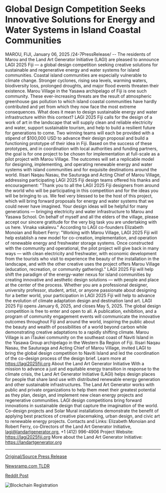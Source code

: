 # Global Design Competition Seeks Innovative Solutions for Energy and Water Systems in Island Coastal Communities

MAROU, FIJI, January 06, 2025 /24-7PressRelease/ -- The residents of Marou and the Land Art Generator Initiative (LAGI) are pleased to announce LAGI 2025 Fiji — a global design competition seeking creative solutions for sustainable and regenerative energy and water systems for island communities.  Coastal island communities are especially vulnerable to climate change. Stronger cyclones, rising sea levels, warming waters, biodiversity loss, prolonged droughts, and major flood events threaten their existence. Marou Village in the Yasawa archipelago of Fiji is one such community.   These ever-increasing threats are the result of atmospheric greenhouse gas pollution to which island coastal communities have hardly contributed and yet from which they now face the most extreme consequences.  What does it mean to design sustainable energy and water infrastructure within this context?  LAGI 2025 Fiji calls for the design of a work of art in the landscape that will supply clean and reliable electricity and water, support sustainable tourism, and help to build a resilient future for generations to come.  Two winning teams will each be provided with a stipend of $100,000 USD to advance their design proposal and build a functioning prototype of their idea in Fiji.   Based on the success of these prototypes, and in coordination with local authorities and funding partners, the goal is for one project to be chosen for implementation at full-scale as a pilot project with Marou Village.  The outcomes will set a replicable model for designing, implementing, and operating renewable energy and water systems with island communities and for exquisite destinations around the world.  Ilisari Naqau Nasau, the Sauturaga and Acting Chief of Marou Village, addressing participating LAGI 2025 Fiji design teams offered his thanks and encouragement:  "Thank you to all the LAGI 2025 Fiji designers from around the world who will be participating in this competition and for the ideas you will be bringing to us. We feel very blessed to be the host of this project, which will bring forward proposals for energy and water systems that we could never have imagined. Your design ideas will be helpful for many generations — bringing electricity and water infrastructure to Marou and Yasawa School. On behalf of myself and all the elders of the village, please accept our sincere gratitude for the very big task you are undertaking with us here. Vinaka vakalevu."  According to LAGI co-founders Elizabeth Monoian and Robert Ferry:   "Working with Marou Village, LAGI 2025 Fiji will help establish a new model for co-creation, implementation, and operation of renewable energy and freshwater storage systems.  Once constructed with the community and operational, the pilot project will give back in many ways — with clean electricity and freshwater, with economic development from the tourists who visit to experience the beauty of the installation in the landscape, and with the other creative uses the project offers Marou Village (education, recreation, or community gathering)."  LAGI 2025 Fiji will help shift the paradigm of the energy-water nexus for island communities by creating innovative and aesthetic design solutions — with people and place at the center of the process.  Whether you are a professional designer, university professor, student, artist, or anyone passionate about designing for a better world, your participation in LAGI 2025 Fiji will help to advance the evolution of climate adaptation design and destination land art.  LAGI 2025 Fiji opens January 6, 2025, and closes May 5, 2025. The global design competition is free to enter and open to all.  A publication, exhibition, and a program of community engagement events will communicate the innovative outcomes throughout Fiji and around the world, inspiring the public about the beauty and wealth of possibilities of a world beyond carbon while demonstrating creative adaptations to a rapidly shifting climate.  Marou Village is an iTaukei community on the southeast coast of Naviti Island in the Yasawa Group archipelago in the Western Ba Region of Fiji. Ilisari Naqau Nasau, the Sauturaga and Acting Chief of Marou Village, invited LAGI to bring the global design competition to Naviti Island and led the coordination of the co-design process of the design brief.  Learn more at https://lagi2025fiji.org  About the Land Art Generator Initiative With a mission to advance a just and equitable energy transition in response to the climate crisis, the Land Art Generator Initiative (LAGI) helps design places for people that share land use with distributed renewable energy generation and other sustainable infrastructures. The Land Art Generator works with public and private organizations to help them meet their greatest potential as they plan, design, and implement new clean energy projects and regenerative communities. LAGI design competitions bring forward innovations in sustainable design that capture the imagination of the world. Co-design projects and Solar Mural installations demonstrate the benefit of applying best practices of creative placemaking, urban design, and civic art to renewable energy projects.   Contacts and Links: Elizabeth Monoian and Robert Ferry, co-Directors of the Land Art Generator Initiative, lagi@landartgenerator.org, +1 (412) 996-4906  Project Website: https://lagi2025fiji.org  More about the Land Art Generator Initiative: https://landartgenerator.org 

---

[Original/Source Press Release](https://www.24-7pressrelease.com/press-release/517554/global-design-competition-seeks-innovative-solutions-for-energy-and-water-systems-in-island-coastal-communities)
                    

[Newsramp.com TLDR](https://newsramp.com/curated-news/lagi-2025-fiji-design-competition-launched-for-sustainable-energy-solutions-in-fiji/6a7c2eccab970f82f416592e45626747) 

 



[Reddit Post](https://www.reddit.com/r/Lifestyle_Culture/comments/1huua4k/lagi_2025_fiji_design_competition_launched_for/) 



![Blockchain Registration](https://cdn.newsramp.app/24-7PressRelease/qrcode/251/6/pinkuRly.webp)